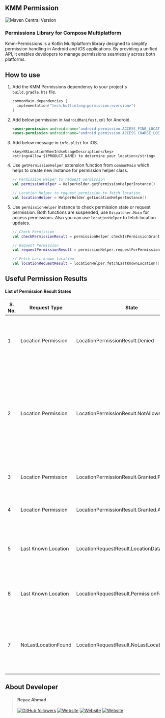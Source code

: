 ## KMM Permission

![Maven Central Version](https://img.shields.io/maven-central/v/tech.kotlinlang/permission?style=for-the-badge&logo=jetpackcompose&logoColor=FFFFFF)

### Permissions Library for Compose Multiplatform

Kmm-Permissions is a Kotlin Multiplatform library designed to simplify permission handling in Android and iOS applications. By providing a unified API, it enables developers to manage permissions seamlessly across both platforms.

## How to use

1. Add the KMM Permissions dependency to your project's `build.gradle.kts` file.

    ```kotlin
    commonMain.dependencies {
      implementation("tech.kotlinlang:permission:<version>")
    }
    ```

2. Add below permission in `AndroidManifest.xml` for Android.
    ```xml
    <uses-permission android:name="android.permission.ACCESS_FINE_LOCATION" />
    <uses-permission android:name="android.permission.ACCESS_COARSE_LOCATION" />
    ```

3. Add below message in `info.plist` for iOS.

    ```
    <key>NSLocationWhenInUseUsageDescription</key>
    <string>Allow $(PRODUCT_NAME) to determine your location</string>
    ```

4. Use `getPermissionHelper` extension function from `commonMain` which helps to create new instance for permission helper class.

    ```kotlin
    // Permission Helper to request permission
    val permissionHelper = HelperHolder.getPermissionHelperInstance()

    // Location Helper to request permission to fetch location
    val locationHelper = HelperHolder.getLocationHelperInstance()
    ```

5. Use `permissionHelper` instance to check permission state or request permission. Both functions are suspended, use `Dispatcher.Main` for access permissions. Also you can use `locationHelper` to fetch location updates.

    ```kotlin
    // Check Permission
    val checkPermissionResult = permissionHelper.checkIsPermissionGranted(Permission.Location)

    // Request Permission
    val requestPermissionResult = permissionHelper.requestForPermission(Permission.Location)

    // Fetch Last known location
    val locationRequestResult = locationHelper.fetchLastKnownLocation()
    ```


## Useful Permission Results

#### List of Permission Result States

| S. No. | Request Type        | State                                        | Description                                                                                                                             |
|--------|---------------------|----------------------------------------------|-----------------------------------------------------------------------------------------------------------------------------------------|
| 1      | Location Permission | LocationPermissionResult.Denied              | Location Permission is Denied by user. But developer can request again for permission.                                                  |
| 2      | Location Permission | LocationPermissionResult.NotAllowed          | Location Permission is Denied by user. Developer cannot request again for permission. Developer have to navigate user to settings page. |
| 3      | Location Permission | LocationPermissionResult.Granted.Precise     | Precise Location Permission is Granted by user                                                                                          |
| 4      | Location Permission | LocationPermissionResult.Granted.Approximate | Approximate Location Permission is Granted by user                                                                                      |
| 5      | Last Known Location | LocationRequestResult.LocationData           | Provides you latitude and longitude for you current location                                                                            |
| 6      | Last Known Location | LocationRequestResult.PermissionFailure      | This returns when location permission is not granted location                                                                           |
| 7      | NoLastLocationFound | LocationRequestResult.NoLastLocationFound    | This returns when device is not fetched location from very long time or any failure occor.                                              |


## About Developer

>  #### Reyaz Ahmad
> [![GitHub followers](https://img.shields.io/github/followers/reyazoct?style=for-the-badge&logo=github&label=Github)](https://github.com/reyazoct) [![Website](https://img.shields.io/website?url=https%3A%2F%2Freyaz.live&style=for-the-badge&label=reyaz.live)](https://reyaz.live) [![Website](https://img.shields.io/website?url=https%3A%2F%2Fwww.linkedin.com&style=for-the-badge&logo=linkedin&label=linkedin)](https://www.linkedin.com/in/ahmad-reyaz) [![Website](https://img.shields.io/website?url=https%3A%2F%2Fleetcode.com&style=for-the-badge&logo=leetcode&label=Leetcode)](https://leetcode.com/u/reyazoct)